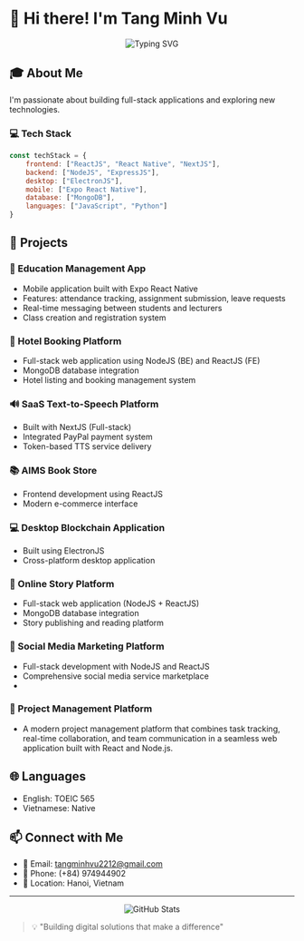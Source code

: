 # 👋 Hi there! I'm Tang Minh Vu

<div align="center">
  <img src="https://readme-typing-svg.herokuapp.com?font=Fira+Code&duration=3000&pause=1000&center=true&vCenter=true&width=435&lines=Full+Stack+Developer;Software+Engineering+Student;Always+learning+new+things" alt="Typing SVG" />
</div>

## 🎓 About Me

I'm passionate about building full-stack applications and exploring new technologies.

### 💻 Tech Stack

```javascript
const techStack = {
    frontend: ["ReactJS", "React Native", "NextJS"],
    backend: ["NodeJS", "ExpressJS"],
    desktop: ["ElectronJS"],
    mobile: ["Expo React Native"],
    database: ["MongoDB"],
    languages: ["JavaScript", "Python"]
}
```

## 🚀 Projects

### 📱 Education Management App
- Mobile application built with Expo React Native
- Features: attendance tracking, assignment submission, leave requests
- Real-time messaging between students and lecturers
- Class creation and registration system

### 🏨 Hotel Booking Platform
- Full-stack web application using NodeJS (BE) and ReactJS (FE)
- MongoDB database integration
- Hotel listing and booking management system

### 🔊 SaaS Text-to-Speech Platform
- Built with NextJS (Full-stack)
- Integrated PayPal payment system
- Token-based TTS service delivery

### 📚 AIMS Book Store
- Frontend development using ReactJS
- Modern e-commerce interface

### 💻 Desktop Blockchain Application
- Built using ElectronJS
- Cross-platform desktop application

### 📖 Online Story Platform
- Full-stack web application (NodeJS + ReactJS)
- MongoDB database integration
- Story publishing and reading platform

### 🚀 Social Media Marketing Platform
- Full-stack development with NodeJS and ReactJS
- Comprehensive social media service marketplace
- 
### 🚀 Project Management Platform
-  A modern project management platform that combines task tracking, real-time collaboration, and team communication in a seamless web application built with React and Node.js.


## 🌐 Languages
- English: TOEIC 565
- Vietnamese: Native

## 📫 Connect with Me
- 📧 Email: tangminhvu2212@gmail.com
- 📱 Phone: (+84) 974944902
- 📍 Location: Hanoi, Vietnam

---

<div align="center">
  <img src="https://github-readme-stats.vercel.app/api?username=minhvu2212&show_icons=true&theme=radical" alt="GitHub Stats" />
</div>

> 💡 "Building digital solutions that make a difference"
